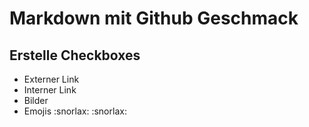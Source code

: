 # Markdown mit Github Geschmack

## Erstelle Checkboxes
- Externer Link
- Interner Link
- Bilder
- Emojis :snorlax: :snorlax:
